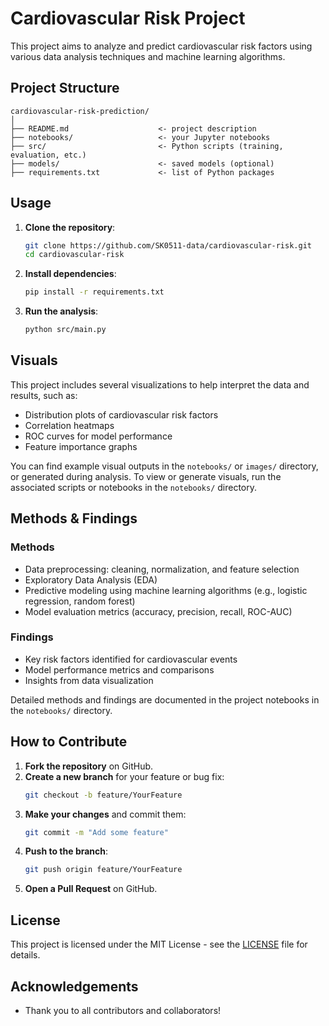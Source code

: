 # Cardiovascular Risk Project

This project aims to analyze and predict cardiovascular risk factors using various data analysis techniques and machine learning algorithms.

## Project Structure

```
cardiovascular-risk-prediction/
│
├── README.md                    <- project description
├── notebooks/                   <- your Jupyter notebooks
├── src/                         <- Python scripts (training, evaluation, etc.)
├── models/                      <- saved models (optional)
├── requirements.txt             <- list of Python packages
```

## Usage

1. **Clone the repository**:
   ```bash
   git clone https://github.com/SK0511-data/cardiovascular-risk.git
   cd cardiovascular-risk
   ```

2. **Install dependencies**:
   ```bash
   pip install -r requirements.txt
   ```

3. **Run the analysis**:
   ```bash
   python src/main.py
   ```

## Visuals

This project includes several visualizations to help interpret the data and results, such as:

- Distribution plots of cardiovascular risk factors
- Correlation heatmaps
- ROC curves for model performance
- Feature importance graphs

You can find example visual outputs in the `notebooks/` or `images/` directory, or generated during analysis.
To view or generate visuals, run the associated scripts or notebooks in the `notebooks/` directory.

## Methods & Findings

### Methods

- Data preprocessing: cleaning, normalization, and feature selection
- Exploratory Data Analysis (EDA)
- Predictive modeling using machine learning algorithms (e.g., logistic regression, random forest)
- Model evaluation metrics (accuracy, precision, recall, ROC-AUC)

### Findings

- Key risk factors identified for cardiovascular events
- Model performance metrics and comparisons
- Insights from data visualization

Detailed methods and findings are documented in the project notebooks in the `notebooks/` directory.

## How to Contribute

1. **Fork the repository** on GitHub.
2. **Create a new branch** for your feature or bug fix:
   ```bash
   git checkout -b feature/YourFeature
   ```
3. **Make your changes** and commit them:
   ```bash
   git commit -m "Add some feature"
   ```
4. **Push to the branch**:
   ```bash
   git push origin feature/YourFeature
   ```
5. **Open a Pull Request** on GitHub.

## License

This project is licensed under the MIT License - see the [LICENSE](LICENSE) file for details.

## Acknowledgements

- Thank you to all contributors and collaborators!